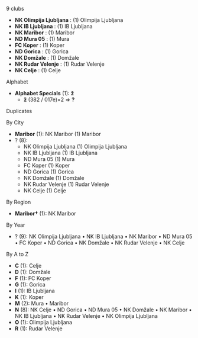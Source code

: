 9 clubs

- **NK Olimpija Ljubljana** : (1) Olimpija Ljubljana
- **NK IB Ljubljana** : (1) IB Ljubljana
- **NK Maribor** : (1) Maribor
- **ND Mura 05** : (1) Mura
- **FC Koper** : (1) Koper
- **ND Gorica** : (1) Gorica
- **NK Domžale** : (1) Domžale
- **NK Rudar Velenje** : (1) Rudar Velenje
- **NK Celje** : (1) Celje




Alphabet

- **Alphabet Specials** (1):  **ž** 
  - **ž** (382 / 017e)×2 => **?**




Duplicates





By City

- **Maribor** (1): NK Maribor  (1) Maribor
- ? (8): 
  - NK Olimpija Ljubljana  (1) Olimpija Ljubljana
  - NK IB Ljubljana  (1) IB Ljubljana
  - ND Mura 05  (1) Mura
  - FC Koper  (1) Koper
  - ND Gorica  (1) Gorica
  - NK Domžale  (1) Domžale
  - NK Rudar Velenje  (1) Rudar Velenje
  - NK Celje  (1) Celje




By Region

- **Maribor†** (1):   NK Maribor




By Year

- ? (9):   NK Olimpija Ljubljana • NK IB Ljubljana • NK Maribor • ND Mura 05 • FC Koper • ND Gorica • NK Domžale • NK Rudar Velenje • NK Celje






By A to Z

- **C** (1): Celje
- **D** (1): Domžale
- **F** (1): FC Koper
- **G** (1): Gorica
- **I** (1): IB Ljubljana
- **K** (1): Koper
- **M** (2): Mura • Maribor
- **N** (8): NK Celje • ND Gorica • ND Mura 05 • NK Domžale • NK Maribor • NK IB Ljubljana • NK Rudar Velenje • NK Olimpija Ljubljana
- **O** (1): Olimpija Ljubljana
- **R** (1): Rudar Velenje




